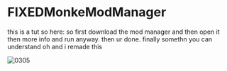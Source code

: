 # FIXEDMonkeModManager
this is a tut so here: so first download the mod manager and then open it then more info and run anyway. then ur done. finally somethn you can understand oh and i remade this

![0305](https://github.com/user-attachments/assets/21501276-ce44-4a55-96d2-f1bb07577920)
